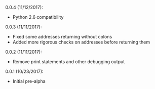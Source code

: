 0.0.4 (11/12/2017):
* Python 2.6 compatibility

0.0.3 (11/11/2017):  
* Fixed some addresses returning without colons
* Added more rigorous checks on addresses before returning them

0.0.2 (11/11/2017):  
* Remove print statements and other debugging output

0.0.1 (10/23/2017):  
* Initial pre-alpha
